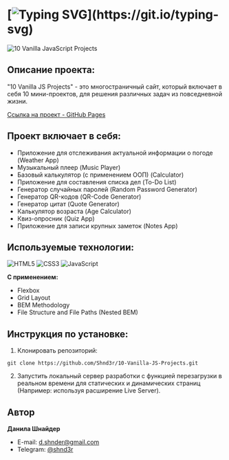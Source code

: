 # [![Typing SVG](https://readme-typing-svg.demolab.com?font=Fira+Code&size=30&pause=1000&width=650&lines=Проект:+"10+Vanilla+JS+Projects")](https://git.io/typing-svg)

![10 Vanilla JavaScript Projects](https://github.com/Shnd3r/10-Vanilla-JS-Projects/assets/116545792/873f4901-b803-4560-8777-7837de39110e)

## Описание проекта:
"10 Vanilla JS Projects" - это многостраничный сайт, который включает в себя 10 мини-проектов, для решения различных задач из повседневной жизни.

[Ссылка на проект - GitHub Pages](https://shnd3r.github.io/10-Vanilla-JS-Projects/)

## Проект включает в себя:
- Приложение для отслеживания актуальной информации о погоде (Weather App)
- Музыкальный плеер (Music Player)
- Базовый калькулятор (с применением ООП) (Calculator)
- Приложение для составления списка дел (To-Do List)
- Генератор случайных паролей (Random Password Generator)
- Генератор QR-кодов (QR-Code Generator) 
- Генератор цитат (Quote Generator)
- Калькулятор возраста (Age Calculator)
- Квиз-опросник (Quiz App)
- Приложение для записи крупных заметок (Notes App)

## Используемые технологии:
![HTML5](https://img.shields.io/badge/html5-%23E34F26.svg?style=for-the-badge&logo=html5&logoColor=white) 
![CSS3](https://img.shields.io/badge/css3-%231572B6.svg?style=for-the-badge&logo=css3&logoColor=white)
![JavaScript](https://img.shields.io/badge/javascript-%23323330.svg?style=for-the-badge&logo=javascript&logoColor=%23F7DF1E)

**С применением:**
* Flexbox
* Grid Layout
* BEM Methodology
* File Structure and File Paths (Nested BEM)

## Инструкция по установке: 
1. Клонировать репозиторий:
```
git clone https://github.com/Shnd3r/10-Vanilla-JS-Projects.git
```
2. Запустить локальный сервер разработки с функцией перезагрузки в реальном времени для статических и динамических страниц (Например: используя расширение Live Server).

## Автор

**Данила Шнайдер**

- E-mail: [d.shnder@gmail.com](mailto:d.shnder@gmail.com)
- Telegram: [@shnd3r](https://t.me/shnd3r)
